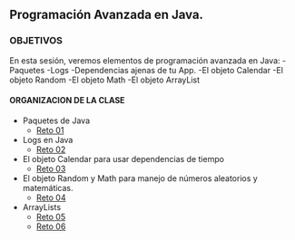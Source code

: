 ## Programación Avanzada en Java.

### OBJETIVOS 
 En esta sesión, veremos elementos de programación avanzada en Java:
 -Paquetes
 -Logs
 -Dependencias ajenas de tu App.
 -El objeto Calendar
 -El objeto Random
 -El objeto Math
 -El objeto ArrayList

#### ORGANIZACION DE LA CLASE 
- Paquetes de Java	
	- [Reto 01](Reto-01)
- Logs en Java
	- [Reto 02](Reto-02)
- El objeto Calendar para usar dependencias de tiempo	
	- [Reto 03](Reto-03)
- El objeto Random y Math para manejo de números aleatorios y matemáticas.	
	- [Reto 04](Reto-04)
- ArrayLists	
	- [Reto 05](Reto-05)
	- [Reto 06](Reto-06)
